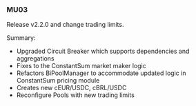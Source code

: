 ### MU03

Release v2.2.0 and change trading limits.

Summary:

- Upgraded Circuit Breaker which supports dependencies and aggregations
- Fixes to the ConstantSum market maker logic
- Refactors BiPoolManager to accommodate updated logic in ConstantSum pricing module
- Creates new cEUR/USDC, cBRL/USDC
- Reconfigure Pools with new trading limits
